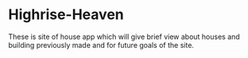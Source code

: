 # Highrise-Heaven
These is site of house app which will give brief view about houses and building previously made and for future goals of the site.
